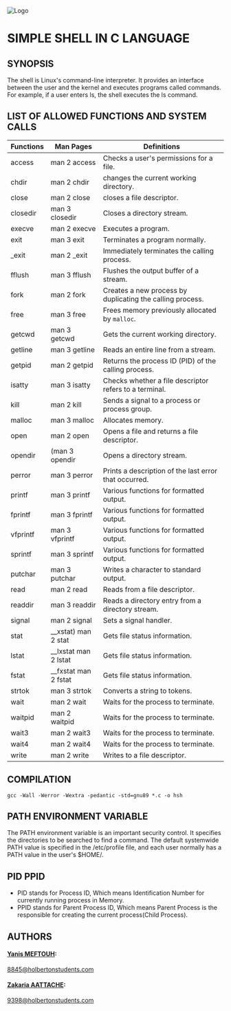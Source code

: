 ![Logo](https://media.licdn.com/dms/image/D5612AQFrMNx9-OrAIQ/article-cover_image-shrink_720_1280/0/1682905165497?e=1729728000&v=beta&t=9xYs6g415jwBvKJJCSBxw-f0OFMp247yD009vgxJM1c)


# **SIMPLE SHELL IN C LANGUAGE**


## **SYNOPSIS**
The shell is Linux's command-line interpreter. It provides an interface between the user and the kernel and executes programs called commands. For example, if a user enters ls, the shell executes the ls command.
## **LIST OF ALLOWED FUNCTIONS AND SYSTEM CALLS**

| Functions        | Man Pages      | Definitions |
| ------|-----|-----|
|access |man 2 access|Checks a user's permissions for a file.
chdir |man 2 chdir|changes the current working directory.
close |man 2 close|closes a file descriptor.
closedir |man 3 closedir|Closes a directory stream.
execve |man 2 execve|Executes a program.
exit |man 3 exit|Terminates a program normally.
_exit |man 2 _exit|Immediately terminates the calling process.
fflush |man 3 fflush|Flushes the output buffer of a stream.
fork |man 2 fork|Creates a new process by duplicating the calling process.
free |man 3 free|Frees memory previously allocated by `malloc`.
getcwd |man 3 getcwd|Gets the current working directory.
getline |man 3 getline|Reads an entire line from a stream.
getpid |man 2 getpid|Returns the process ID (PID) of the calling process.
isatty |man 3 isatty|Checks whether a file descriptor refers to a terminal.
kill |man 2 kill|Sends a signal to a process or process group.
malloc |man 3 malloc|Allocates memory.
open |man 2 open|Opens a file and returns a file descriptor.
opendir |(man 3 opendir|Opens a directory stream.
perror |man 3 perror|Prints a description of the last error that occurred.
printf |man 3 printf|Various functions for formatted output.
fprintf |man 3 fprintf|Various functions for formatted output.
vfprintf |man 3 vfprintf|Various functions for formatted output.
sprintf |man 3 sprintf|Various functions for formatted output.
putchar |man 3 putchar|Writes a character to standard output.
read |man 2 read|Reads from a file descriptor.
readdir |man 3 readdir|Reads a directory entry from a directory stream.
signal |man 2 signal|Sets a signal handler.
stat |__xstat) man 2 stat|Gets file status information.
lstat |__lxstat man 2 lstat|Gets file status information.
fstat |__fxstat man 2 fstat|Gets file status information.
strtok |man 3 strtok|Converts a string to tokens.
wait |man 2 wait|Waits for the process to terminate.
waitpid |man 2 waitpid|Waits for the process to terminate.
wait3 |man 2 wait3|Waits for the process to terminate.
wait4 |man 2 wait4|Waits for the process to terminate.
write |man 2 write|Writes to a file descriptor.

## **COMPILATION**
```
gcc -Wall -Werror -Wextra -pedantic -std=gnu89 *.c -o hsh
```

## **PATH ENVIRONMENT VARIABLE**

The PATH environment variable is an important security control. It specifies the directories to be searched to find a command. The default systemwide PATH value is specified in the /etc/profile file, and each user normally has a PATH value in the user's $HOME/.
## **PID  PPID**

- PID stands for Process ID, Which means Identification Number for currently running process in Memory.
- PPID stands for Parent Process ID, Which means Parent Process is the responsible for creating the current process(Child Process).
## **AUTHORS**

#### [Yanis MEFTOUH](https://github.com/yanis59100):
<8845@holbertonstudents.com>
#### [Zakaria AATTACHE](https://github.com/FYUDerma):
<9398@holbertonstudents.com>
